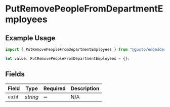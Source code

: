 # PutRemovePeopleFromDepartmentEmployees

## Example Usage

```typescript
import { PutRemovePeopleFromDepartmentEmployees } from "@gusto/embedded-api/models/operations/putremovepeoplefromdepartment.js";

let value: PutRemovePeopleFromDepartmentEmployees = {};
```

## Fields

| Field              | Type               | Required           | Description        |
| ------------------ | ------------------ | ------------------ | ------------------ |
| `uuid`             | *string*           | :heavy_minus_sign: | N/A                |